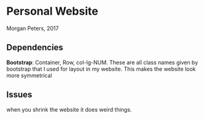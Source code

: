Personal Website
===
Morgan Peters, 2017

Dependencies
---
**Bootstrap**: Container, Row, col-lg-NUM. These are all class names given by 
bootstrap that I used for layout in my website. This makes the website look 
more symmetrical 


Issues
----
when you shrink the website it does weird things. 